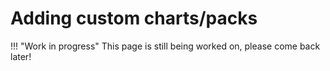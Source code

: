 # Adding custom charts/packs

!!! "Work in progress"
    This page is still being worked on, please come back later!